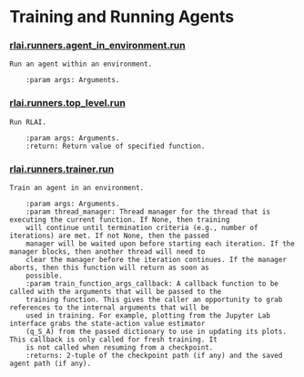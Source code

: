 # Training and Running Agents
### [rlai.runners.agent_in_environment.run](https://github.com/MatthewGerber/rlai/tree/master/src/rlai/runners/agent_in_environment.py#L17)
```
Run an agent within an environment.

    :param args: Arguments.
```
### [rlai.runners.top_level.run](https://github.com/MatthewGerber/rlai/tree/master/src/rlai/runners/top_level.py#L10)
```
Run RLAI.

    :param args: Arguments.
    :return: Return value of specified function.
```
### [rlai.runners.trainer.run](https://github.com/MatthewGerber/rlai/tree/master/src/rlai/runners/trainer.py#L21)
```
Train an agent in an environment.

    :param args: Arguments.
    :param thread_manager: Thread manager for the thread that is executing the current function. If None, then training
    will continue until termination criteria (e.g., number of iterations) are met. If not None, then the passed
    manager will be waited upon before starting each iteration. If the manager blocks, then another thread will need to
    clear the manager before the iteration continues. If the manager aborts, then this function will return as soon as
    possible.
    :param train_function_args_callback: A callback function to be called with the arguments that will be passed to the
    training function. This gives the caller an opportunity to grab references to the internal arguments that will be
    used in training. For example, plotting from the Jupyter Lab interface grabs the state-action value estimator
    (q_S_A) from the passed dictionary to use in updating its plots. This callback is only called for fresh training. It
    is not called when resuming from a checkpoint.
    :returns: 2-tuple of the checkpoint path (if any) and the saved agent path (if any).
```
